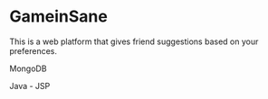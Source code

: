 # GameinSane
This is a web platform that gives friend suggestions based on your preferences.


MongoDB

Java - JSP

